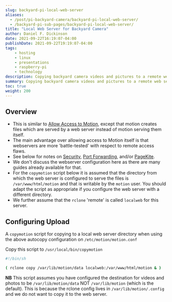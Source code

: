 ```yaml
---
slug: backyard-pi-local-web-server
aliases:
  - /post/pi-backyard-camera/backyard-pi-local-web-server/
  - /backyard-pi-sub-pages/backyard-pi-local-web-server/
title: "Local Web Server for Backyard Camera"
author: Daniel F. Dickinson
date: 2021-09-22T16:19:07-04:00
publishDate: 2021-09-22T19:19:07-04:00
tags:
    - hosting
    - linux
    - presentations
    - raspberry-pi
    - technology
description: Copying backyard camera videos and pictures to a remote web server using rclone
summary: Copying backyard camera videos and pictures to a remote web server using rclone
toc: true
weight: 200
---
```


## Overview

* This is similar to [Allow Access to Motion](backyard-pi-streaming/#allow-access-to-motion-internet-to-local-pi), except that motion creates files which are served by a web server instead of motion serving them itself.
* The main advantage over allowing access to Motion itself is that webservers are more 'battle-tested' with respect to remote access flaws.
* See below for notes on [Security](backyard-pi-streaming/#security), [Port Forwarding](backyard-pi-streaming/#port-forwarding), and/or [PageKite](backyard-pi-streaming/#pagekite-or-alternative).
* We don't discuss the webserver configuration here as there are many guides already available for that.
* For the ``copymotion`` script below it is assumed that the directory from which the web server is configured to serve the files is ``/var/www/html/motion`` and that is writable by the ``motion`` user. You should adapt the script as appropriate if you configure the web server with a different directory.
* We further assume that the ``rclone`` 'remote' is called ``localweb`` for this server.

## Configuring Upload

A ``copymotion`` script for copying to a local web server directory when using the above autocopy configuration on ``/etc/motion/motion.conf``

Copy this script to ``/usr/local/bin/copymotion``

```bash
#!/bin/sh

( rclone copy /var/lib/motion/data localweb:/var/www/html/motion & )
```

**NB** This script assumes you have configured the destination for videos and photos to be ``/var/lib/motion/data`` NOT ``/var/lib/motion`` (which is the default). This is because the rclone config lives in ``/var/lib/motion/.config`` and we do not want to copy it to the web server.

